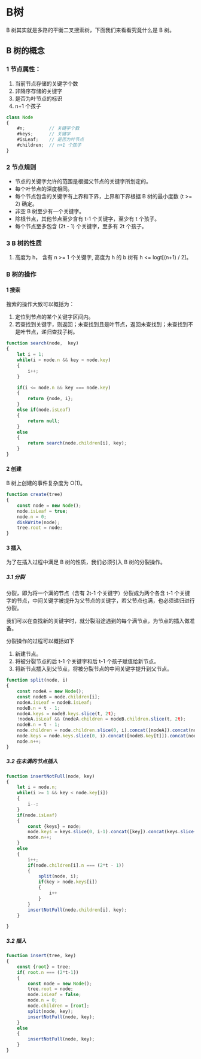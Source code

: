 # B树

B 树其实就是多路的平衡二叉搜索树，下面我们来看看究竟什么是 B 树。

## B 树的概念

### 1 节点属性：

1. 当前节点存储的关键字个数
2. 非降序存储的关键字
3. 是否为叶节点的标识
4. n+1 个孩子

```javascript 
class Node 
{
    #n;         // 关键字个数
    #keys;      // 关键字
    #isLeaf;    // 是否为叶节点
    #children;  // n+1 个孩子
}
```

### 2 节点规则

- 节点的关键字允许的范围是根据父节点的关键字所划定的。
- 每个叶节点的深度相同。 
- 每个节点包含的关键字有上界和下界，上界和下界根据 B 树的最小度数 (t >= 2) 确定。
- 非空 B 树至少有一个关键字。
- 除根节点，其他节点至少含有 t-1 个关键字，至少有 t 个孩子。
- 每个节点至多包含 (2t - 1) 个关键字，至多有 2t 个孩子。

### 3 B 树的性质 

1. 高度为 h， 含有 n >= 1 个关键字, 高度为 h 的 b 树有  h <= logt[(n+1) / 2]。 


### B 树的操作

#### 1 搜索

搜索的操作大致可以概括为：

1. 定位到节点的某个关键字区间内。
2. 若查找到关键字，则返回；未查找到且是叶节点，返回未查找到；未查找到不是叶节点，递归查找子树。

```javascript
function search(node,  key) 
{
    let i = 1;
    while(i < node.n && key > node.key) 
    {
        i++;
    }

    if(i <= node.n && key === node.key)
    {
        return {node, i};
    }
    else if(node.isLeaf)
    {
        return null;
    }
    else 
    {
        return search(node.children[i], key);
    }
} 
```


#### 2 创建

B 树上创建的事件复杂度为 O(1)。

```javascript 
function create(tree)
{
    const node = new Node();
    node.isLeaf = true;
    node.n = 0;
    diskWrite(node);
    tree.root = node;
}
```

#### 3 插入

为了在插入过程中满足 B 树的性质，我们必须引入 B 树的分裂操作。

##### 3.1 分裂 

分裂，即为将一个满的节点（含有 2t-1 个关键字）分裂成为两个各含 t-1 个关键字的节点，中间关键字被提升为父节点的关键字，若父节点也满，也必须递归进行分裂。

我们可以在查找新的关键字时，就分裂沿途遇到的每个满节点，为节点的插入做准备。

分裂操作的过程可以概括如下 

1. 新建节点。
2. 将被分裂节点的后 t-1 个关键字和后 t-1 个孩子赋值给新节点。
3. 将新节点插入到父节点，将被分裂节点的中间关键字提升到父节点。

```javascript 
function split(node, i)
{
    const nodeA = new Node();
    const nodeB = node.children[i];
    nodeA.isLeaf = nodeB.isLeaf;
    nodeB.n = t - 1;
    nodeA.keys = nodeB.keys.slice(t, 2t);
    !nodeA.isLeaf && (nodeA.children = nodeB.children.slice(t, 2t);
    nodeB.n = t - 1;
    node.children = node.children.slice(0, i).concat([nodeA]).concat(node.children.slice(i, node.n));
    node.keys = node.keys.slice(0, i).concat([nodeB.key[t]]).concat(node.keys.slice(i, node.n));
    node.n++;
}
```

##### 3.2 在未满的节点插入

```javascript
function insertNotFull(node, key)
{   
    let i = node.n;
    while(i >= 1 && key < node.key[i])
    {
        i--; 
    }
    if(node.isLeaf)
    {   
        const {keys} = node;
        node.keys = keys.slice(0, i-1).concat([key]).concat(keys.slice(i-1, node.n)); 
        node.n++;
    }
    else 
    {
        i++;
        if(node.children[i].n === (2*t - 1))
        {
            split(node, i);
            if(key > node.keys[i])
            {
                i++
            }
        }
        insertNotFull(node.children[i], key);   
    }
    
} 
```

##### 3.2 插入 

```javascript
function insert(tree, key)
{
    const {root} = tree;
    if( root.n === (2*t-1)) 
    {
        const node = new Node();
        tree.root = node;
        node.isLeaf = false;
        node.n = 0;
        node.children = [root];
        split(node, key);
        insertNotFull(node, key);
    }
    else 
    {
        insertNotFull(node, key);
    }
}
```
